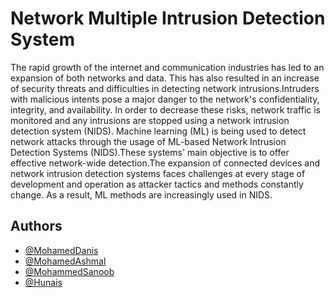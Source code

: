 
# Network Multiple Intrusion Detection System

The rapid growth of the internet and communication industries has led to an expansion of both networks and data. This has also resulted in an increase of security threats and difficulties in detecting network intrusions.Intruders with malicious intents pose a major danger to the network's confidentiality, integrity, and availability. In order to decrease these risks, network traffic is monitored and any intrusions are stopped using a network intrusion detection system (NIDS). Machine learning (ML) is being used to detect network attacks through the usage of ML-based Network Intrusion Detection Systems (NIDS).These systems' main objective is to offer effective network-wide detection.The expansion of connected devices and network intrusion detection systems faces challenges at every stage of development and operation as attacker tactics and methods constantly change. As a result, ML methods are increasingly used in NIDS.


## Authors

- [@MohamedDanis](https://www.github.com/MohamedDanis)
- [@MohamedAshmal](https://www.github.com/)
- [@MohammedSanoob](https://www.github.com/)
- [@Hunais](https://www.github.com/)
